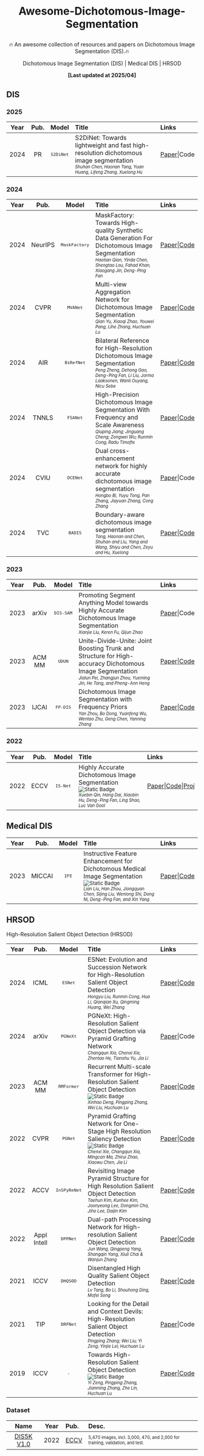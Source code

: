 # <p align="center">Awesome-Dichotomous-Image-Segmentation</p>
<p align="center">🔥 An awesome collection of resources and papers on Dichotomous Image Segmentation (DIS).🔥</p>   

<p align="center">Dichotomous Image Segmentation (DIS) | Medical DIS | HRSOD</p>  

**<p align="center">[Last updated at 2025/04]</p>**   


<!--
## Content:  
- [xxx](#xxx)

--------------------------------------------------------------------------------------
-->


## DIS

### 2025

| **Year** | **Pub.** | **Model** | **Title**          | **Links**        |
| :------: | :------: | :------: | :----------------------------------------------------------- |  :----------------------------------------------------------- |
| 2024 | PR | <sup>`S2DiNet`</sup>  | S2DiNet: Towards lightweight and fast high-resolution dichotomous image segmentation    <br> <sup><sub>*Shuhan Chen, Haonan Tang, Yuan Huang, Lifeng Zhang, Xuelong Hu*</sub></sup>  | [Paper](https://www.sciencedirect.com/science/article/abs/pii/S0031320325001669)\|Code


### 2024 

| **Year** | **Pub.** | **Model** | **Title**          | **Links**        |
| :------: | :------: | :------: | :----------------------------------------------------------- |  :----------------------------------------------------------- |
| 2024     | NeurIPS | <sup>`MaskFactory`</sup>  | MaskFactory: Towards High-quality Synthetic Data Generation For Dichotomous Image Segmentation    <br> <sup><sub>*Haotian Qian, Yinda Chen, Shengtao Lou, Fahad Khan, Xiaogang Jin, Deng-Ping Fan*</sub></sup>  | [Paper](https://arxiv.org/abs/2412.19080)\|[Code](https://qian-hao-tian.github.io/MaskFactory/)
| 2024     | CVPR    | <sup>`MVANet`</sup>  | Multi-view Aggregation Network for Dichotomous Image Segmentation   <br> <sup><sub>*Qian Yu, Xiaoqi Zhao, Youwei Pang, Lihe Zhang, Huchuan Lu*</sub></sup>  | [Paper](https://arxiv.org/abs/2404.07445)\|[Code](https://github.com/qianyu-dlut/MVANet)
| 2024     | AIR    | <sup>`BiRefNet`</sup>  |Bilateral Reference for High-Resolution Dichotomous Image Segmentation   <br> <sup><sub>*Peng Zheng, Dehong Gao, Deng-Ping Fan, Li Liu, Jorma Laaksonen, Wanli Ouyang, Nicu Sebe*</sub></sup>  | [Paper](https://arxiv.org/abs/2401.03407)\|[Code](https://github.com/ZhengPeng7/BiRefNet)
| 2024     | TNNLS  |  <sup>`FSANet`</sup>  | High-Precision Dichotomous Image Segmentation With Frequency and Scale Awareness    <br> <sup><sub>*Qiuping Jiang; Jinguang Cheng; Zongwei Wu; Runmin Cong; Radu Timofte*</sub></sup>  | [Paper](https://ieeexplore.ieee.org/abstract/document/10638122)\|[Code](https://github.com/chasecjg/FSANet)
| 2024     | CVIU  | <sup>`DCENet`</sup>  | Dual cross-enhancement network for highly accurate dichotomous image segmentation   <br> <sup><sub>*Hongbo Bi, Yuyu Tong, Pan Zhang, Jiayuan Zhang, Cong Zhang*</sub></sup>  | [Paper](https://www.sciencedirect.com/science/article/abs/pii/S1077314224002030)\|Code
| 2024     | TVC   | <sup>`BADIS`</sup>  | Boundary-aware dichotomous image segmentation      <br> <sup><sub>*Tang, Haonan and Chen, Shuhan and Liu, Yang and Wang, Shiyu and Chen, Zeyu and Hu, Xuelong*</sub></sup>  | [Paper](https://link.springer.com/article/10.1007/s00371-024-03295-5)\|[Code](https://github.com/m0ho/Boundary-Aware-Dichotomous-Image-Segmentation)



### 2023 

| **Year** | **Pub.** | **Model** | **Title**          | **Links**        |
| :------: | :------: | :------: | :----------------------------------------------------------- |  :----------------------------------------------------------- |
| 2023     | arXiv    | <sup>`DIS-SAM`</sup>  | Promoting Segment Anything Model towards Highly Accurate Dichotomous Image Segmentation   <br> <sup><sub>*Xianjie Liu, Keren Fu, Qijun Zhao*</sub></sup>  | [Paper](https://arxiv.org/abs/2401.00248)\|Code
| 2023     | ACM MM   |  <sup>`UDUN`</sup>  | Unite-Divide-Unite: Joint Boosting Trunk and Structure for High-accuracy Dichotomous Image Segmentation  <br> <sup><sub>*Jialun Pei, Zhangjun Zhou, Yueming Jin, He Tang, and Pheng-Ann Heng*</sub></sup>  | [Paper](https://arxiv.org/abs/2307.14052)\|[Code](https://github.com/PJLallen/UDUN) 
| 2023     | IJCAI    |  <sup>`FP-DIS`</sup>  | Dichotomous Image Segmentation with Frequency Priors      <br> <sup><sub>*Yan Zhou, Bo Dong, Yuanfeng Wu, Wentao Zhu, Geng Chen, Yanning Zhang*</sub></sup>  | [Paper](https://www.ijcai.org/proceedings/2023/202)\|[Code](https://github.com/dongbo811/FP-DIS)



### 2022 

| **Year** | **Pub.** | **Model** | **Title**          | **Links**        |
| :------: | :------: | :------: | :----------------------------------------------------------- |  :----------------------------------------------------------- |
| 2022    | ECCV | <sup>`IS-Net`</sup> |  Highly Accurate Dichotomous Image Segmentation  <sub>![Static Badge](https://img.shields.io/badge/DIS5K--V1.0-grey)</sub>   <br> <sup><sub>*Xuebin Qin, Hang Dai, Xiaobin Hu, Deng-Ping Fan, Ling Shao, Luc Van Gool*</sub></sup>  | [Paper](https://arxiv.org/abs/2203.03041)\|[Code](https://github.com/xuebinqin/DIS)\|[Proj](https://xuebinqin.github.io/dis/index.html)



## Medical DIS

| **Year** | **Pub.** | **Model** | **Title**          | **Links**        |
| :------: | :------: | :------: | :----------------------------------------------------------- |  :----------------------------------------------------------- |
| 2023    | MICCAI | <sup>`IFE`</sup> | Instructive Feature Enhancement for Dichotomous Medical Image Segmentation  <sub>![Static Badge](https://img.shields.io/badge/Cosmos55k-grey)</sub>   <br> <sup><sub>*Lian Liu, Han Zhou, Jiongquan Chen, Sijing Liu, Wenlong Shi, Dong Ni, Deng-Ping Fan, and Xin Yang*</sub></sup>  | [Paper](https://arxiv.org/abs/2306.03497)\|[Code](https://github.com/yezi-66/IFE)



## HRSOD
High-Resolution Salient Object Detection (HRSOD)

| **Year** | **Pub.** | **Model** | **Title**          | **Links**        |
| :------: | :------: | :------: |:----------------------------------------------------------- |  :----------------------------------------------------------- |
| 2024    | ICML      | <sup>`ESNet`</sup>  | ESNet: Evolution and Succession Network for High-Resolution Salient Object Detection  <br> <sup><sub>*Hongyu Liu, Runmin Cong, Hua Li, Qianqian Xu, Qingming Huang, Wei Zhang*</sub></sup>  | [Paper](https://openreview.net/forum?id=SERrqPDvoY)\|[Code](https://github.com/big-feather/ESNet_ICML24) 
| 2024    | arXiv     | <sup>`PGNeXt`</sup> | PGNeXt: High-Resolution Salient Object Detection via Pyramid Grafting Network   <br> <sup><sub>*Changqun Xia, Chenxi Xie, Zhentao He, Tianshu Yu, Jia Li*</sub></sup>  | [Paper](https://www.arxiv.org/abs/2408.01137)\|Code
| 2023    | ACM MM    | <sup>`RMFormer`</sup> | Recurrent Multi-scale Transformer for High-Resolution Salient Object Detection  <sub>![Static Badge](https://img.shields.io/badge/HRS10K-grey)</sub>   <br> <sup><sub>*Xinhao Deng, Pingping Zhang, Wei Liu, Huchuan Lu*</sub></sup>  | [Paper](https://dl.acm.org/doi/abs/10.1145/3581783.3611983)\|[Code](https://github.com/DrowsyMon/RMFormer) 
| 2022    | CVPR      | <sup>`PGNet`</sup> | Pyramid Grafting Network for One-Stage High Resolution Saliency Detection  <sub>![Static Badge](https://img.shields.io/badge/UHRSD-grey)</sub>   <br> <sup><sub>*Chenxi Xie, Changqun Xia, Mingcan Ma, Zhirui Zhao, Xiaowu Chen, Jia Li*</sub></sup>  | [Paper](https://openaccess.thecvf.com/content/CVPR2022/html/Xie_Pyramid_Grafting_Network_for_One-Stage_High_Resolution_Saliency_Detection_CVPR_2022_paper.html)\|[Code](https://github.com/iCVTEAM/PGNet)
| 2022    | ACCV      | <sup>`InSPyReNet`</sup> |  Revisiting Image Pyramid Structure for High Resolution Salient Object Detection    <br> <sup><sub>*Taehun Kim, Kunhee Kim, Joonyeong Lee, Dongmin Cha, Jiho Lee, Daijin Kim*</sub></sup>  | [Paper](https://openaccess.thecvf.com/content/ACCV2022/html/Kim_Revisiting_Image_Pyramid_Structure_for_High_Resolution_Salient_Object_Detection_ACCV_2022_paper.html)\|[Code](https://github.com/plemeri/InSPyReNet)
| 2022    | Appl Intell | <sup>`DPPNet`</sup> |  Dual-path Processing Network for High-resolution Salient Object Detection     <br> <sup><sub>*Jun Wang, Qingpeng Yang, Shangqin Yang, Xiuli Chai & Wanjun Zhang*</sub></sup>  | [Paper](https://link.springer.com/article/10.1007/s10489-021-02971-6)\|[Code](https://github.com/YQP-CV/DPPNet) 
| 2021    | ICCV      | <sup>`DHQSOD`</sup> | Disentangled High Quality Salient Object Detection    <br> <sup><sub>*Lv Tang, Bo Li, Shouhong Ding, Mofei Song*</sub></sup>  | [Paper](https://openaccess.thecvf.com/content/ICCV2021/html/Tang_Disentangled_High_Quality_Salient_Object_Detection_ICCV_2021_paper.html)\|[Code](https://github.com/luckybird1994/HQSOD)
| 2021    | TIP       | <sup>`DRFNet`</sup> | Looking for the Detail and Context Devils: High-Resolution Salient Object Detection  <br> <sup><sub>*Pingping Zhang; Wei Liu; Yi Zeng; Yinjie Lei; Huchuan Lu*</sub></sup>  | [Paper](https://ieeexplore.ieee.org/abstract/document/9361432)\|Code
| 2019    | ICCV      | <sup>`-`</sup> | Towards High-Resolution Salient Object Detection   <sub>![Static Badge](https://img.shields.io/badge/HRSOD-grey)</sub>  <br> <sup><sub>*Yi Zeng, Pingping Zhang, Jianming Zhang, Zhe Lin, Huchuan Lu*</sub></sup>  | [Paper](https://openaccess.thecvf.com/content_ICCV_2019/html/Zeng_Towards_High-Resolution_Salient_Object_Detection_ICCV_2019_paper.html)\|[Code](https://github.com/yi94code/HRSOD)






### Dataset 

| **Name** | **Year** | **Pub.**       |  **Desc.**        |  
| :------: | :------: | :-------------- | :--------- |
| [DIS5K V1.0](https://github.com/xuebinqin/DIS) | 2022 | [ECCV](https://arxiv.org/abs/2203.03041)  | <sup><sub>5,470 images, incl. 3,000, 470, and 2,000 for training, validation, and test.</sub></sup>




